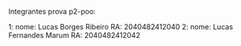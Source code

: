 Integrantes prova p2-poo: 

1:
    nome: Lucas Borges Ribeiro
    RA: 2040482412040
2:
    nome: Lucas Fernandes Marum 
    RA: 2040482412042